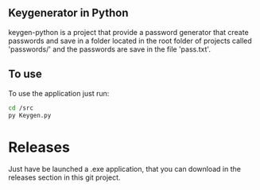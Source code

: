 ## Keygenerator in Python
keygen-python is a project that provide a password generator that create passwords and save in a folder located in the root folder of projects called 'passwords/' and the passwords are save in the file 'pass.txt'.

## To use
To use the application just run:
~~~bash
cd /src
py Keygen.py
~~~
# Releases
Just have be launched a .exe application, that you can download in the releases section in this git project.
